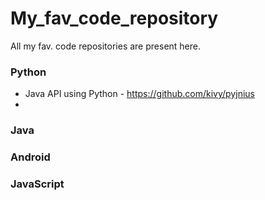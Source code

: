 # My_fav_code_repository
All my fav. code repositories are present here.

### Python
* Java API using Python - https://github.com/kivy/pyjnius
* 

### Java


### Android


### JavaScript

